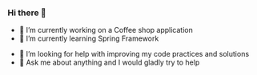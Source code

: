 ### Hi there 👋

<!--DamoDimitrov/DamoDimitrov** is a ✨ _special_ ✨ repository because its `README.md` (this file) appears on your GitHub profile.
  Here are some ideas to get you started:
-->
- 🔭 I’m currently working on a Coffee shop application
- 🌱 I’m currently learning Spring Framework
<!-- 👯 I’m looking to collaborate on ... -->
- 🤔 I’m looking for help with improving my code practices and solutions
- 💬 Ask me about anything and I would gladly try to help
<!-- 📫 How to reach me: 
- 😄 Pronouns: ...
- ⚡ Fun fact: ...
-->
